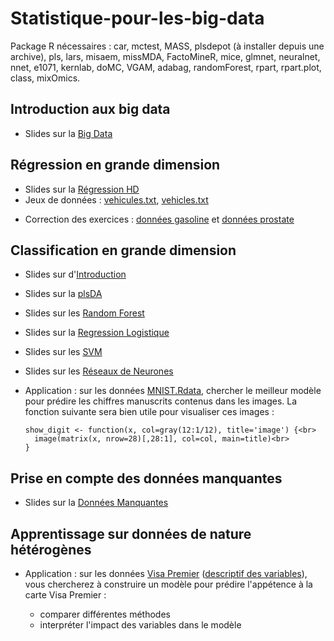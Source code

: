 # Statistique-pour-les-big-data

Package R nécessaires : car, mctest, MASS, plsdepot (à installer depuis une archive), pls, lars, misaem, missMDA, FactoMineR, mice, glmnet, neuralnet, nnet, e1071, kernlab, doMC, VGAM, adabag, randomForest, rpart, rpart.plot, class, mixOmics.

## Introduction aux big data

- Slides sur la <a href="Big-Data.pdf" target="new">Big Data</a>

## Régression en grande dimension

- Slides sur la <a href="Regression-HD.pdf" target="new">Régression HD</a>
- Jeux de données : <a href="vehicules.txt" target="new">vehicules.txt</a>, <a href="vehicles.txt" target="new">vehicles.txt</a></p>
- Correction des exercices : <a href="Regression-gasoline.pdf" target="new">données gasoline</a> et <a href="Exercices-Prostate.pdf" target="new">données prostate</a>

## Classification en grande dimension

- Slides sur d'<a href="Classification-intro.pdf" target="new">Introduction</a>
- Slides sur la <a href="Classification-plsDA.pdf" target="new">plsDA</a>
- Slides sur les <a href="Classification-randomForest.pdf" target="new">Random Forest</a>
- Slides sur la <a href="Classification-RegressionLogistique.pdf" target="new">Regression Logistique</a>
- Slides sur les <a href="Classification-SVM.pdf" target="new">SVM</a>
- Slides sur les <a href="ReseauxDeNeurones.pdf" target="new">Réseaux de Neurones</a>

- Application : sur les données <a href="MNIST.Rdata" target="new">MNIST.Rdata</a>, chercher le meilleur modèle pour prédire les chiffres manuscrits contenus dans les images. La fonction suivante sera bien utile pour visualiser ces images :

      show_digit <- function(x, col=gray(12:1/12), title='image') {<br>
        image(matrix(x, nrow=28)[,28:1], col=col, main=title)<br>
      }

## Prise en compte des données manquantes

- Slides sur la <a href="Donnees-Manquantes.pdf" target="new">Données Manquantes</a>

## Apprentissage sur données de nature hétérogènes

- Application : sur les données <a href="VisaPremier.txt" target="new">Visa Premier</a> (<a href="VisaPremier.pdf" target="new">descriptif des variables</a>), vous chercherez à construire un modèle pour prédire l'appétence à la carte Visa Premier : 
 
   - comparer différentes méthodes
   - interpréter l'impact des variables dans le modèle




